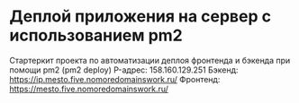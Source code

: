 # Деплой приложения на сервер с использованием pm2

Стартеркит проекта по автоматизации деплоя фронтенда и бэкенда при помощи pm2 (pm2 deploy)
P-адрес: 158.160.129.251
Бэкенд: https://ip.mesto.five.nomoredomainswork.ru/
Фронтенд: https://mesto.five.nomoredomainswork.ru/
